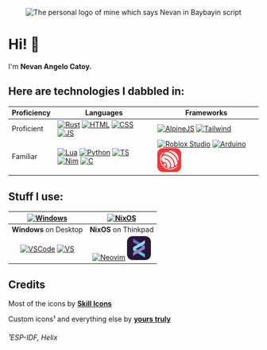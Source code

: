 <p align="center">
  <picture>
    <source media="(prefers-color-scheme: dark)" srcset="logo/logo-dark.svg">
    <source media="(prefers-color-scheme: light)" srcset="logo/logo-light.svg">
    <img width="200" alt="The personal logo of mine which says Nevan in Baybayin script">
  </picture>
</p>

# Hi! 👋
I'm **Nevan Angelo Catoy.**

## Here are technologies I dabbled in:

<!-- The table code looks terrible on the eyes, I know -->

| Proficiency | Languages | Frameworks |
| --- | --- | --- |
| Proficient | [![Rust](https://skillicons.dev/icons?i=rust)](https://www.rust-lang.org) [![HTML](https://skillicons.dev/icons?i=html)](https://web.dev/html) [![CSS](https://skillicons.dev/icons?i=css)](https://web.dev/css) [![JS](https://skillicons.dev/icons?i=js)](https://web.dev/javascript) | [![AlpineJS](https://skillicons.dev/icons?i=alpinejs)](https://alpinejs.dev) [![Tailwind](https://skillicons.dev/icons?i=tailwind)](https://tailwindcss.com) |
| Familiar | [![Lua](https://skillicons.dev/icons?i=lua)](https://www.lua.org) [![Python](https://skillicons.dev/icons?i=python)](https://www.python.org) [![TS](https://skillicons.dev/icons?i=ts)](https://www.typescriptlang.org) [![Nim](https://skillicons.dev/icons?i=nim)](https://nim-lang.org) [![C](https://skillicons.dev/icons?i=c)](https://www.c-language.org/) | [![Roblox Studio](https://skillicons.dev/icons?i=robloxstudio)](https://create.roblox.com) [![Arduino](https://skillicons.dev/icons?i=arduino)](https://www.arduino.cc) <a href="https://idf.espressif.com"><img alt="ESP-IDF" src="custom-icons/ESP-IDF.svg" width="48"></a> |

## Stuff I use:

| [![Windows](https://skillicons.dev/icons?i=windows)](https://www.microsoft.com/en-us/windows) | [![NixOS](https://skillicons.dev/icons?i=nix)](https://nixos.org) |
| :---: | :---: |
| **Windows** on Desktop | **NixOS** on Thinkpad |
| [![VSCode](https://skillicons.dev/icons?i=vscode)](https://code.visualstudio.com) [![VS](https://skillicons.dev/icons?i=visualstudio)](https://visualstudio.microsoft.com/) | [![Neovim](https://skillicons.dev/icons?i=neovim)](https://neovim.io) <a href="https://helix-editor.com"><img alt="Helix" src="custom-icons/Helix.svg" width="48"></a> |
## Credits

Most of the icons by [**Skill Icons**](https://skillicons.dev)

Custom icons¹ and everything else by [**yours truly**](https://github.com/ncvyn)

###### ¹ESP-IDF, Helix
